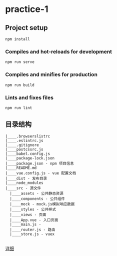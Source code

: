 # practice-1

## Project setup
```
npm install
```

### Compiles and hot-reloads for development
```
npm run serve
```

### Compiles and minifies for production
```
npm run build
```

### Lints and fixes files
```
npm run lint
```
## 目录结构
```
|____.browserslistrc
|____.eslintrc.js
|____.gitignore
|____postcssrc.js
|____babel.config.js
|____package-lock.json
|____package.json - npm 项目信息
|____README.md
|____vue.config.js - vue 配置文档
|____dist - 发布目录
|____node_modules
|____src - 源文件
  |____assets - 公共静态资源
  |____components - 公共组件
  |____mock - mock.js模拟响应数据
  |____styles - 公共样式
  |____views - 页面
  |____App.vue - 入口页面
  |____main.js - 
  |____router.js - 路由
  |____store.js - vuex
  
```
[详细](./src/readme2.md)